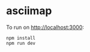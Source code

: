 # asciimap

To run on [http://localhost:3000](http://localhost:3000):

```
npm install
npm run dev
```
